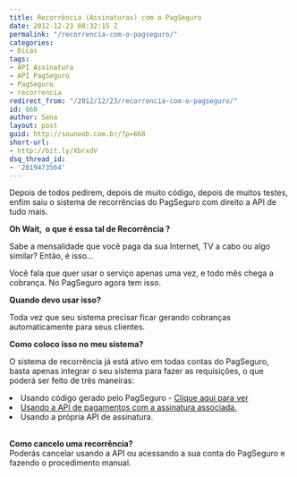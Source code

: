 ```yaml
---
title: Recorrência (Assinaturas) com o PagSeguro
date: 2012-12-23 08:32:15 Z
permalink: "/recorrencia-com-o-pagseguro/"
categories:
- Dicas
tags:
- API Assinatura
- API PagSeguro
- PagSeguro
- recorrencia
redirect_from: "/2012/12/23/recorrencia-com-o-pagseguro/"
id: 668
author: Sena
layout: post
guid: http://sounoob.com.br/?p=668
short-url:
- http://bit.ly/XbrxdV
dsq_thread_id:
- '2819473564'
---
```


Depois de todos pedirem, depois de muito código, depois de muitos testes, enfim saiu o sistema de recorrências do PagSeguro com direito a API de tudo mais.

**Oh Wait,  o que é essa tal de Recorrência ?**
  
Sabe a mensalidade que você paga da sua Internet, TV a cabo ou algo similar? Então, é isso…
  
Você fala que quer usar o serviço apenas uma vez, e todo mês chega a cobrança. No PagSeguro agora tem isso.<!--more-->

**Quando devo usar isso?**
  
Toda vez que seu sistema precisar ficar gerando cobranças automaticamente para seus clientes.

**Como coloco isso no meu sistema?**
  
O sistema de recorrência já está ativo em todas contas do PagSeguro, basta apenas integrar o seu sistema para fazer as requisições, o que poderá ser feito de três maneiras:

<li dir="ltr">
  Usando código gerado pelo PagSeguro - <a title="Botão de assinatura PagSeguro" href="https://acesso.uol.com.br/login.html?skin=ps&msg=ex&dest=REDIR|http%3A%2F%2Fpagseguro.uol.com.br%2Fdesenvolvedor%2Fbotoes_de_pagamento.jhtml%23%21assinar" target="_blank">Clique aqui para ver</a>
</li>
<li dir="ltr">
  <a title="Requisição de pagamento do PagSeguro com assinatura associada usando PHP" href="/requisicao-de-pagamento-do-pagseguro-com-assinatura-associada-usando-php/" target="_blank">Usando a API de pagamentos com a assinatura associada.</a>
</li>
<li dir="ltr">
  Usando a própria API de assinatura.
</li>

<b id="internal-source-marker_0.38498711423017085"><br /> Como cancelo uma recorrência?<br /> </b>Poderás cancelar usando a API ou acessando a sua conta do PagSeguro e fazendo o procedimento manual.